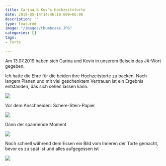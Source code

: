 ```yaml
---
title: Carina & Kev's Hochzeitstorte
date: 2019-05-14T14:46:10.000+06:00
description: ''
type: featured
image: "/images/thumbcake.JPG"
categories: []
tags:
- Torte

---
```

Am 13.07.2019 haben sich Carina und Kevin in unserem Beisein das JA-Wort gegeben.

Ich hatte die Ehre für die beiden ihre Hochzeitstorte zu backen. Nach langem Planen und mit viel geschenktem Vertrauen ist ein Ergebnis entstanden, das sich sehen lassen kann.

![](/images/816254410586212420_img_2491.JPG)

Vor dem Anschneiden: Schere-Stein-Papier

![](/images/dsc09410.JPG)

Dann der spannende Moment

![](/images/5156005907531339028_img_2506.JPG)

Noch schnell während dem Essen ein Bild vom Inneren der Torte gemacht, bevor es zu spät ist und alles aufgegessen ist

![](/images/p1060054.JPG)